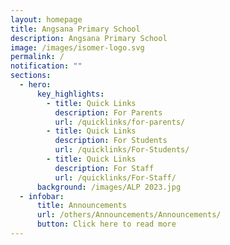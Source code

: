 ```yaml
---
layout: homepage
title: Angsana Primary School
description: Angsana Primary School
image: /images/isomer-logo.svg
permalink: /
notification: ""
sections:
  - hero:
      key_highlights:
        - title: Quick Links
          description: For Parents
          url: /quicklinks/for-parents/
        - title: Quick Links
          description: For Students
          url: /quicklinks/For-Students/
        - title: Quick Links
          description: For Staff
          url: /quicklinks/For-Staff/
      background: /images/ALP 2023.jpg
  - infobar:
      title: Announcements
      url: /others/Announcements/Announcements/
      button: Click here to read more
---
```

